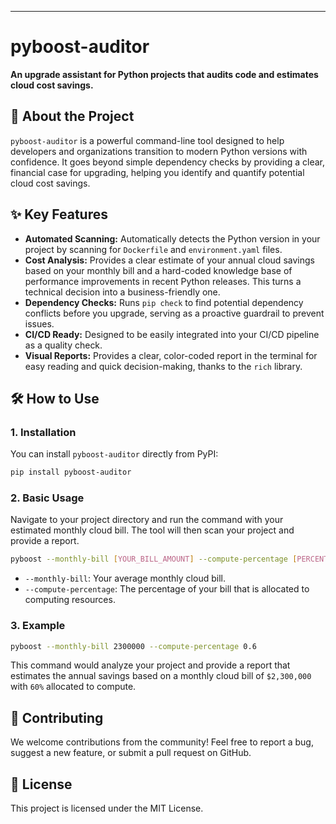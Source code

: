 -----

# pyboost-auditor

**An upgrade assistant for Python projects that audits code and estimates cloud cost savings.**

## 🚀 About the Project

`pyboost-auditor` is a powerful command-line tool designed to help developers and organizations transition to modern Python versions with confidence. It goes beyond simple dependency checks by providing a clear, financial case for upgrading, helping you identify and quantify potential cloud cost savings.

## ✨ Key Features

  * **Automated Scanning:** Automatically detects the Python version in your project by scanning for `Dockerfile` and `environment.yaml` files.
  * **Cost Analysis:** Provides a clear estimate of your annual cloud savings based on your monthly bill and a hard-coded knowledge base of performance improvements in recent Python releases. This turns a technical decision into a business-friendly one.
  * **Dependency Checks:** Runs `pip check` to find potential dependency conflicts before you upgrade, serving as a proactive guardrail to prevent issues.
  * **CI/CD Ready:** Designed to be easily integrated into your CI/CD pipeline as a quality check.
  * **Visual Reports:** Provides a clear, color-coded report in the terminal for easy reading and quick decision-making, thanks to the `rich` library.

## 🛠️ How to Use

### 1\. Installation

You can install `pyboost-auditor` directly from PyPI:

```bash
pip install pyboost-auditor
```

### 2\. Basic Usage

Navigate to your project directory and run the command with your estimated monthly cloud bill. The tool will then scan your project and provide a report.

```bash
pyboost --monthly-bill [YOUR_BILL_AMOUNT] --compute-percentage [PERCENTAGE]
```

  * `--monthly-bill`: Your average monthly cloud bill.
  * `--compute-percentage`: The percentage of your bill that is allocated to computing resources.

### 3\. Example

```bash
pyboost --monthly-bill 2300000 --compute-percentage 0.6
```

This command would analyze your project and provide a report that estimates the annual savings based on a monthly cloud bill of `$2,300,000` with `60%` allocated to compute.

## 🤝 Contributing

We welcome contributions from the community\! Feel free to report a bug, suggest a new feature, or submit a pull request on GitHub.

## 📄 License

This project is licensed under the MIT License.
